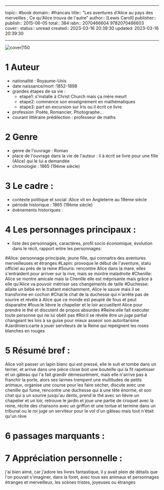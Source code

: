 

---
topic:: #book
domain:: #francais
title:: "Les aventures d'Alice au pays des merveilles ; Ce qu'Alice trouva de l'autre"
author:: [Lewis Caroll]
publisher:: 
publish:: 2015-06-05
total:: 384
isbn:: 2070466604 9782070466603
cover:: 
status:: unread
created:: 2023-03-16 20:39:30
updated: 2023-03-16 20:39:30

---

![cover|150]()

# 1	Auteur
- nationalité : Royaume-Unis
- date naissance/mort :1852-1898
- grandes étapes de sa vie :
	- etape1: s'installe à Christ Church mais ça mère meurt
	- etape2: commence son enseignement en mathématiques
	- etape3: part en excursion sur Iris ou il écrit ce livre 
- profession :Poète, Romancier, Photographe…
- courant littéraire prédilection : professeur de maths

# 2	Genre 
- genre de l'ouvrage : Roman
- place de l'ouvrage dans la vie de l'auteur : il à écrit se livre pour une fille (Alice) qui le lui a demandée
- chronologie : 1865 (19ème siècle)

# 3	Le cadre :
- contexte politique et social :Alice vit en Angleterre au 19ème siècle
- période historique : 1865 (19ème siècle)
- évènements historiques :


# 4	Les personnages principaux :

- liste des personnages, caractères, profil socio économique, évolution dans le récit, rapport entre les personnages:

#Alice: personnage principale, jeune fille, qui connaitra des aventures merveilleuses et étranges
#Lapin: provoque le début de l'aventure, statu officiel au près de la reine
#Souris: rencontre Alice dans la mare, elles s'entraident pour arriver sur la rive, mais se montre maladroite
#Chenille: Alice se montre amicale mais la Chenille elle est méprisante mais grâce à elle qu'Alice va pouvoir métriser ses                                 changements de taille
#Duchesse: allaite un bébé en le traitant méchamment, Alice le sauve mais il se transforme en cochon 
#Chat:le chat de la duchesse qui n'arrête pas de sourire et révèle à Alice que ce monde est peuplé de fous et peut disparaitre
#fous:le lièvre le chapelier et le loir accueillent Alice pour prendre le thé et discutent de propos absurdes
#Reine:elle fait exécuter toute personne qui ne lui obéit pas
#Roi:il se révèle être un juge partial changeant les lois à sa guise pour mieux asseoir son autoritarisme
#Jardiniers:carte à jouer serviteurs de la Reine qui repeignent les roses blanches en rouges 

# 5	Résumé bref :
Alice voit passer un lapin blanc qui est pressé, elle le suit et tombe dans un terrier, et arrive dans une pièce close
boit une bouteille qui la fit rapetisser et un gâteau qui l'a fait grandir démesurément, mais elle n'arrive pas à franchir la porte, alors ses larmes trempent une multitudes de petits animaux, organise une course pour les faire sécher, discute avec une chenille qui fume, rencontre une duchesse qui à une tête énorme, et son chat qui a un sourire jusqu'au dents, prend le thé avec un lièvre un chapelier et un loir, retrouve le jardin et joue une partie de croquet avec la reine, récite des chansons avec un griffon et une tortue et termine dans un tribunal ou le roi juge un serviteur pour le vol d'un gâteau
mais tout n'était qu'un rêve

# 6	passages marquants :


# 7	Appréciation personnelle :

j'ai bien aimé, car j'adore les livres fantastique, il y avait plein de détails que l'on pouvait s'imaginer, dans la foret, avec tous ses animaux et personnages étranges et merveilleux, les scènes tristes, joyeuses ou étranges 



